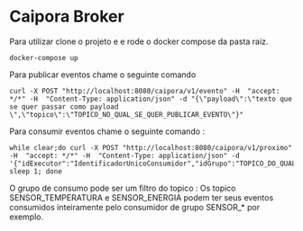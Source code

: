 # Caipora Broker

Para utilizar clone o projeto e e rode o docker compose da pasta raiz.
```
docker-compose up
```

Para publicar eventos chame o seguinte comando 

```
curl -X POST "http://localhost:8080/caipora/v1/evento" -H  "accept: */*" -H  "Content-Type: application/json" -d "{\"payload\":\"texto que se quer passar como payload \",\"topico\":\"TOPICO_NO_QUAL_SE_QUER_PUBLICAR_EVENTO\"}"
```

Para consumir eventos chame o seguinte comando :

```
while clear;do curl -X POST "http://localhost:8080/caipora/v1/proximo" -H  "accept: */*" -H  "Content-Type: application/json" -d '{"idExecutor":"IdentificadorUnicoConsumidor","idGrupo":"TOPICO_DO_QUAL_SE_QUER_CONSUMIR_EVENTOS"}'|jq; sleep 1; done
```
O grupo de consumo pode ser um filtro do topico :
Os topico SENSOR_TEMPERATURA e SENSOR_ENERGIA podem ter seus eventos consumidos inteiramente pelo consumidor de grupo SENSOR_* por exemplo.
